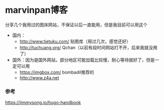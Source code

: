 # marvinpan博客


分享几个我用过的图床网站，不保证以后一直能用，但是我目前可以用这个
- 国内：
  - http://www.tietuku.com/ 贴图库（用过几次，感觉还好）
  - http://tuchuang.org/ Qchan（以前有段时间网站打不开，后来我就没用了）
- 国外：因为是国外网站，部分地区可能加载比较慢，耐心等待就好了，但是一定可以用
  - https://imgbox.com/ bombadil推荐的
  - http://www.z4a.net


### 参考
https://jimmysong.io/hugo-handbook
